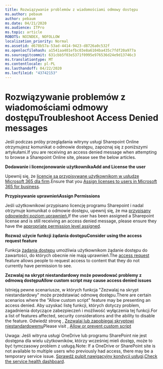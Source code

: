 ```yaml
---
title: Rozwiązywanie problemów z wiadomościami odmowy dostępu
ms.author: pebaum
author: pebaum
ms.date: 04/21/2020
ms.audience: ITPro
ms.topic: article
ROBOTS: NOINDEX, NOFOLLOW
localization_priority: Normal
ms.assetid: d678b57a-53ad-4414-9423-d8726a0c532f
ms.openlocfilehash: a1541aa401efbc03e8a6104ba435c7fdf20a977a
ms.sourcegitcommit: 631cbb5f03e5371f0995e976536d24e9d13746c3
ms.translationtype: MT
ms.contentlocale: pl-PL
ms.lasthandoff: 04/22/2020
ms.locfileid: "43742153"
---
```

# <a name="troubleshoot-access-denied-messages"></a><span data-ttu-id="bb5fc-102">Rozwiązywanie problemów z wiadomościami odmowy dostępu</span><span class="sxs-lookup"><span data-stu-id="bb5fc-102">Troubleshoot Access Denied messages</span></span>

<span data-ttu-id="bb5fc-103">Jeśli podczas próby przeglądania witryny usługi Sharepoint Online otrzymujesz komunikat o odmowie dostępu, zapoznaj się z poniższymi artykułami.</span><span class="sxs-lookup"><span data-stu-id="bb5fc-103">If you are receiving an access denied message when attempting to browse a Sharepoint Online site, please see the below articles.</span></span>

<span data-ttu-id="bb5fc-104">**Dodawanie i licencjonowanie użytkownika**</span><span class="sxs-lookup"><span data-stu-id="bb5fc-104">**Add and License the user**</span></span>

<span data-ttu-id="bb5fc-105">Upewnij się, że [licencje są przypisywane użytkownikom w usłudze Microsoft 365 dla firm](https://docs.microsoft.com/office365/admin/subscriptions-and-billing/assign-licenses-to-users?view=o365-worldwide&amp;tabs=One).</span><span class="sxs-lookup"><span data-stu-id="bb5fc-105">Ensure that you [Assign licenses to users in Microsoft 365 for business](https://docs.microsoft.com/office365/admin/subscriptions-and-billing/assign-licenses-to-users?view=o365-worldwide&amp;tabs=One).</span></span>

<span data-ttu-id="bb5fc-106">**Przypisywanie uprawnień**</span><span class="sxs-lookup"><span data-stu-id="bb5fc-106">**Assign Permissions**</span></span>

<span data-ttu-id="bb5fc-107">Jeśli użytkownikowi przypisano licencję programu Sharepoint i nadal otrzymuje komunikat o odmowie dostępu, upewnij się, że ma [przypisany odpowiedni poziom uprawnień.](https://docs.microsoft.com/sharepoint/understanding-permission-levels)</span><span class="sxs-lookup"><span data-stu-id="bb5fc-107">If the user has been assigned a Sharepoint license and is still receiving an access denied message, please ensure they have the [appropriate permission level assigned](https://docs.microsoft.com/sharepoint/understanding-permission-levels).</span></span>

<span data-ttu-id="bb5fc-108">**Rozważ użycie funkcji żądania dostępu**</span><span class="sxs-lookup"><span data-stu-id="bb5fc-108">**Consider using the access request feature**</span></span>

<span data-ttu-id="bb5fc-109">Funkcja [żądania dostępu](https://support.office.com/article/Set-up-and-manage-access-requests-94B26E0B-2822-49D4-929A-8455698654B3) umożliwia użytkownikom żądanie dostępu do zawartości, do których obecnie nie mają uprawnień.</span><span class="sxs-lookup"><span data-stu-id="bb5fc-109">The [access request](https://support.office.com/article/Set-up-and-manage-access-requests-94B26E0B-2822-49D4-929A-8455698654B3) feature allows people to request access to content that they do not currently have permission to see.</span></span> 

<span data-ttu-id="bb5fc-110">**Zezwalaj na skrypt niestandardowy może powodować problemy z odmową dostępu**</span><span class="sxs-lookup"><span data-stu-id="bb5fc-110">**Allow custom script may cause access denied issues**</span></span>

<span data-ttu-id="bb5fc-111">Istnieją pewne scenariusze, w których funkcja "Zezwalaj na skrypt niestandardowy" może przedstawiać odmowę dostępu.</span><span class="sxs-lookup"><span data-stu-id="bb5fc-111">There are certain scenarios where the "Allow custom script" feature may be presenting an access denied.</span></span> <span data-ttu-id="bb5fc-112">Aby uzyskać listę funkcji, których dotyczy problem, zagadnienia dotyczące zabezpieczeń i możliwość wyłączenia tej funkcji.</span><span class="sxs-lookup"><span data-stu-id="bb5fc-112">For a list of features affected, security considerations and the ability to disable the feature.</span></span> <span data-ttu-id="bb5fc-113">Odwiedź stronę , [Zezwalaj lub zapobiegaj skryptowi niestandardowemu](https://docs.microsoft.com/sharepoint/allow-or-prevent-custom-script)</span><span class="sxs-lookup"><span data-stu-id="bb5fc-113">Please visit , [Allow or prevent custom script](https://docs.microsoft.com/sharepoint/allow-or-prevent-custom-script)</span></span>

<span data-ttu-id="bb5fc-114">Uwaga: Jeśli witryna usługi OneDrive lub programu SharePoint nie jest dostępna dla wielu użytkowników, którzy wcześniej mieli dostęp, może to być tymczasowy problem z usługą.</span><span class="sxs-lookup"><span data-stu-id="bb5fc-114">Note: If a OneDrive or SharePoint site is not available to multiple users who previously had access, there may be a temporary service issue.</span></span> <span data-ttu-id="bb5fc-115">[Sprawdź pulpit nawigacyjny kondycji usługi](https://portal.office.com/adminportal/home#/servicehealth).</span><span class="sxs-lookup"><span data-stu-id="bb5fc-115">[Check the service health dashboard](https://portal.office.com/adminportal/home#/servicehealth).</span></span>


  


